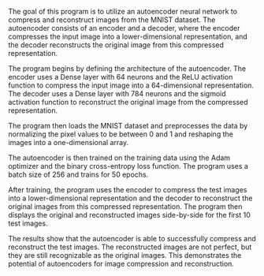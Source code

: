 The goal of this program is to utilize an autoencoder neural network to compress and reconstruct images from the MNIST dataset. The autoencoder consists of an encoder and a decoder, where the encoder compresses the input image into a lower-dimensional representation, and the decoder reconstructs the original image from this compressed representation.

The program begins by defining the architecture of the autoencoder. The encoder uses a Dense layer with 64 neurons and the ReLU activation function to compress the input image into a 64-dimensional representation. The decoder uses a Dense layer with 784 neurons and the sigmoid activation function to reconstruct the original image from the compressed representation.

The program then loads the MNIST dataset and preprocesses the data by normalizing the pixel values to be between 0 and 1 and reshaping the images into a one-dimensional array.

The autoencoder is then trained on the training data using the Adam optimizer and the binary cross-entropy loss function. The program uses a batch size of 256 and trains for 50 epochs.

After training, the program uses the encoder to compress the test images into a lower-dimensional representation and the decoder to reconstruct the original images from this compressed representation. The program then displays the original and reconstructed images side-by-side for the first 10 test images.

The results show that the autoencoder is able to successfully compress and reconstruct the test images. The reconstructed images are not perfect, but they are still recognizable as the original images. This demonstrates the potential of autoencoders for image compression and reconstruction.
